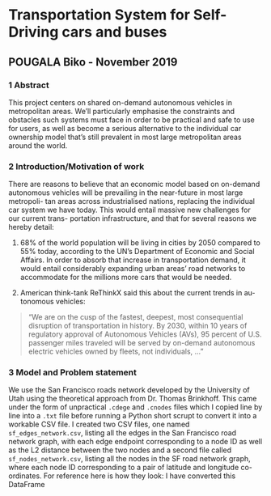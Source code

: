# Transportation System for Self-Driving cars and buses
## POUGALA Biko - November 2019 


### 1 Abstract

This project centers on shared on-demand autonomous vehicles in metropolitan areas. We’ll particularly emphasise the constraints and obstacles such systems must face in order to be practical and safe to use for users, as well as become a serious alternative to the individual car ownership model that’s still prevalent in most large metropolitan areas around the world.

### 2 Introduction/Motivation of work

There are reasons to believe that an economic model based on on-demand autonomous vehicles will be prevailing in the near-future in most large metropoli- tan areas across industrialised nations, replacing the individual car system we have today. This would entail massive new challenges for our current trans- portation infrastructure, and that for several reasons we hereby detail:

1. 68% of the world population will be living in cities by 2050 compared to 55% today, according to the UN’s Department of Economic and Social Affairs. In order to absorb that increase in transportation demand, it would entail considerably expanding urban areas’ road networks to accommodate for the millions more cars that would be needed.

2. American think-tank ReThinkX said this about the current trends in au- tonomous vehicles: 

> “We are on the cusp of the fastest, deepest, most consequential disruption of transportation in history. By 2030, within 10 years of regulatory approval of Autonomous Vehicles (AVs), 95 percent of U.S. passenger miles traveled will be served by on-demand autonomous electric vehicles owned by fleets, not individuals, ...”


### 3 Model and Problem statement

We use the San Francisco roads network developed by the University of Utah using the theoretical approach from Dr. Thomas Brinkhoff. This came under the form of unpractical `.cdege` and `.cnodes` files which I copied line by line into a `.txt` file before running a Python short scrupt to convert it into a workable CSV file. 
   I created two CSV files, one named `sf_edges_network.csv`, listing all the edges in the San Francisco road network graph, with each edge endpoint corresponding to a node ID as well as the L2 distance between the two nodes and a second file called `sf_nodes_network.csv`, listing all the nodes in the SF road network graph, where each node ID corresponding to a pair of latitude and longitude co- ordinates. For reference here is how they look: I have converted this DataFrame



